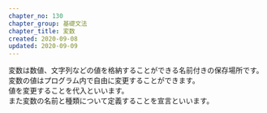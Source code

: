 ```yaml
---
chapter_no: 130
chapter_group: 基礎文法
chapter_title: 変数
created: 2020-09-08
updated: 2020-09-09
---
```

変数は数値、文字列などの値を格納することができる名前付きの保存場所です。  
変数の値はプログラム内で自由に変更することができます。  
値を変更することを代入といいます。  
また変数の名前と種類について定義することを宣言といいます。